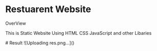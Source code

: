 # Restuarent Website
OverView
<P>This is Static Website Using HTML CSS JavaScript and other Libaries </P>
# Result
![Uploading res.png…]()
